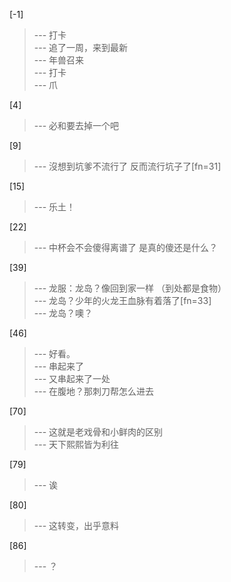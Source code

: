 
[-1] 
>--- 打卡<br>
>--- 追了一周，来到最新<br>
>--- 年兽召来<br>
>--- 打卡<br>
>--- 爪<br>

[4] 
>--- 必和要去掉一个吧<br>

[9] 
>--- 沒想到坑爹不流行了 反而流行坑子了[fn=31]<br>

[15] 
>--- 乐土！<br>

[22] 
>--- 中杯会不会傻得离谱了 是真的傻还是什么？<br>

[39] 
>--- 龙服：龙岛？像回到家一样
（到处都是食物）<br>
>--- 龙岛？少年的火龙王血脉有着落了[fn=33]<br>
>--- 龙岛？噢？<br>

[46] 
>--- 好看。<br>
>--- 串起来了<br>
>--- 又串起来了一处<br>
>--- 在腹地？那刺刀帮怎么进去<br>

[70] 
>--- 这就是老戏骨和小鲜肉的区别<br>
>--- 天下熙熙皆为利往<br>

[79] 
>--- 诶<br>

[80] 
>--- 这转变，出乎意料<br>

[86] 
>--- ？<br>
